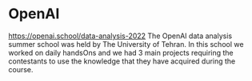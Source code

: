 # OpenAI
https://openai.school/data-analysis-2022
The OpenAI data analysis summer school was held by The University of Tehran. In this school we worked on daily handsOns and we had 3 main projects requiring the contestants to use the knowledge that they have acquired during the course.

